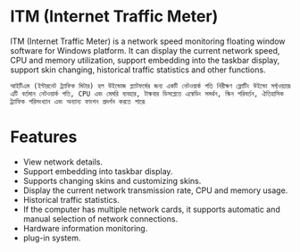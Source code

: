 # ITM (Internet Traffic Meter)
ITM (Internet Traffic Meter) is a network speed monitoring floating window software for Windows platform. It can display the current network speed, CPU and memory utilization, support embedding into the taskbar display, support skin changing, historical traffic statistics and other functions.

``আইটিএম (ইন্টারনেট ট্র্যাফিক মিটার) হল উইন্ডোজ প্ল্যাটফর্মের জন্য একটি নেটওয়ার্ক গতি নিরীক্ষণ ফ্লোটিং উইন্ডো সফ্টওয়্যার৷ এটি বর্তমান নেটওয়ার্ক গতি, CPU এবং মেমরি ব্যবহার, টাস্কবার ডিসপ্লেতে এম্বেডিং সমর্থন, স্কিন পরিবর্তন, ঐতিহাসিক ট্র্যাফিক পরিসংখ্যান এবং অন্যান্য ফাংশন প্রদর্শন করতে পারে৷``

# Features

* View network details.
* Support embedding into taskbar display.
* Supports changing skins and customizing skins.
* Display the current network transmission rate, CPU and memory usage.
* Historical traffic statistics.
* If the computer has multiple network cards, it supports automatic and manual selection of network connections.
* Hardware information monitoring.
* plug-in system.

# 
